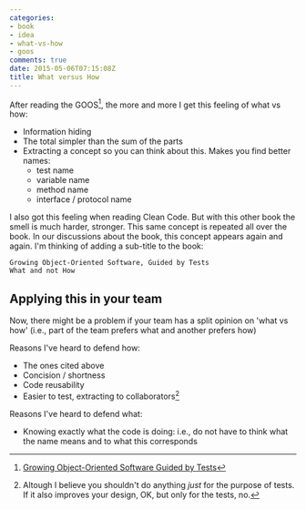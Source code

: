 ```yaml
---
categories:
- book
- idea
- what-vs-how
- goos
comments: true
date: 2015-05-06T07:15:08Z
title: What versus How
---
```


After reading the GOOS[^1], the more and more I get this feeling of what vs how:

  * Information hiding
  * The total simpler than the sum of the parts
  * Extracting a concept so you can think about this. Makes you find better names:
  	* test name
  	* variable name
  	* method name
  	* interface / protocol name


I also got this feeling when reading Clean Code. But with this other book the smell is much harder, stronger. This same concept is repeated all over the book. In our discussions about the book, this concept appears again and again. I'm thinking of adding a sub-title to the book:

```
Growing Object-Oriented Software, Guided by Tests
What and not How
```

## Applying this in your team

Now, there might be a problem if your team has a split opinion on 'what vs how' (i.e., part of the team prefers what and another prefers how)

Reasons I've heard to defend how:

  * The ones cited above
  * Concision / shortness
  * Code reusability
  * Easier to test, extracting to collaborators[^2]

Reasons I've heard to defend what:
 
  * Knowing exactly what the code is doing: i.e., do not have to think what the name means and to what this corresponds
  

[^1]: [Growing Object-Oriented Software Guided by Tests](http://www.growing-object-oriented-software.com/)
[^2]: Altough I believe you shouldn't do anything _just_ for the purpose of tests. If it also improves your design, OK, but only for the tests, no.